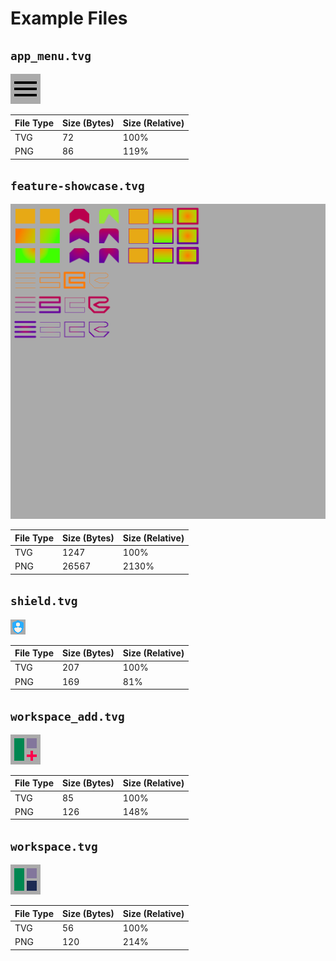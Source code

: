 # Example Files

## `app_menu.tvg`

![](app_menu.png)

| File Type | Size (Bytes) | Size (Relative) |
|-----------|--------------|-----------------|
| TVG       | 72  | 100%            |
| PNG       | 86  | 119% |

## `feature-showcase.tvg`

![](feature-showcase.png)

| File Type | Size (Bytes) | Size (Relative) |
|-----------|--------------|-----------------|
| TVG       | 1247  | 100%            |
| PNG       | 26567  | 2130% |

## `shield.tvg`

![](shield.png)

| File Type | Size (Bytes) | Size (Relative) |
|-----------|--------------|-----------------|
| TVG       | 207  | 100%            |
| PNG       | 169  | 81% |

## `workspace_add.tvg`

![](workspace_add.png)

| File Type | Size (Bytes) | Size (Relative) |
|-----------|--------------|-----------------|
| TVG       | 85  | 100%            |
| PNG       | 126  | 148% |

## `workspace.tvg`

![](workspace.png)

| File Type | Size (Bytes) | Size (Relative) |
|-----------|--------------|-----------------|
| TVG       | 56  | 100%            |
| PNG       | 120  | 214% |

